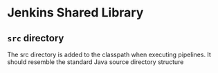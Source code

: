 # Jenkins Shared Library

## `src` directory
The src directory is added to the classpath when executing pipelines. It should resemble the standard Java source directory structure